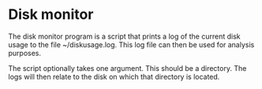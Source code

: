 # Disk monitor

The disk monitor program is a script that prints a log of the current disk usage to 
the file ~/diskusage.log. This log file can then be used for analysis purposes.

The script optionally takes one argument. This should be a directory. The logs will 
then relate to the disk on which that directory is located.
